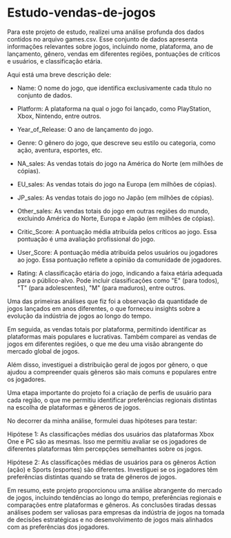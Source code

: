 # Estudo-vendas-de-jogos

Para este projeto de estudo, realizei uma análise profunda dos dados contidos no arquivo games.csv. Esse conjunto de dados apresenta informações relevantes sobre jogos, incluindo nome, plataforma, ano de lançamento, gênero, vendas em diferentes regiões, pontuações de críticos e usuários, e classificação etária.


Aqui está uma breve descrição dele:
- Name: O nome do jogo, que identifica exclusivamente cada título no conjunto de dados.

- Platform: A plataforma na qual o jogo foi lançado, como PlayStation, Xbox, Nintendo, entre outros.

- Year_of_Release: O ano de lançamento do jogo.

- Genre: O gênero do jogo, que descreve seu estilo ou categoria, como ação, aventura, esportes, etc.

- NA_sales: As vendas totais do jogo na América do Norte (em milhões de cópias).

- EU_sales: As vendas totais do jogo na Europa (em milhões de cópias).

- JP_sales: As vendas totais do jogo no Japão (em milhões de cópias).

- Other_sales: As vendas totais do jogo em outras regiões do mundo, excluindo América do Norte, Europa e Japão (em milhões de cópias).

- Critic_Score: A pontuação média atribuída pelos críticos ao jogo. Essa pontuação é uma avaliação profissional do jogo.

- User_Score: A pontuação média atribuída pelos usuários ou jogadores ao jogo. Essa pontuação reflete a opinião da comunidade de jogadores.

- Rating: A classificação etária do jogo, indicando a faixa etária adequada para o público-alvo. Pode incluir classificações como "E" (para todos), "T" (para adolescentes), "M" (para maduros), entre outros.

Uma das primeiras análises que fiz foi a observação da quantidade de jogos lançados em anos diferentes, o que forneceu insights sobre a evolução da indústria de jogos ao longo do tempo.

Em seguida, as vendas totais por plataforma, permitindo identificar as plataformas mais populares e lucrativas. Também comparei as vendas de jogos em diferentes regiões, o que me deu uma visão abrangente do mercado global de jogos.

Além disso, investiguei a distribuição geral de jogos por gênero, o que ajudou a compreender quais gêneros são mais comuns e populares entre os jogadores.

Uma etapa importante do projeto foi a criação de perfis de usuário para cada região, o que me permitiu identificar preferências regionais distintas na escolha de plataformas e gêneros de jogos.

No decorrer da minha análise, formulei duas hipóteses para testar:

Hipótese 1: As classificações médias dos usuários das plataformas Xbox One e PC são as mesmas. Isso me permitiu avaliar se os jogadores de diferentes plataformas têm percepções semelhantes sobre os jogos.

Hipótese 2: As classificações médias de usuários para os gêneros Action (ação) e Sports (esportes) são diferentes. Investiguei se os jogadores têm preferências distintas quando se trata de gêneros de jogos.

Em resumo, este projeto proporcionou uma análise abrangente do mercado de jogos, incluindo tendências ao longo do tempo, preferências regionais e comparações entre plataformas e gêneros. As conclusões tiradas dessas análises podem ser valiosas para empresas da indústria de jogos na tomada de decisões estratégicas e no desenvolvimento de jogos mais alinhados com as preferências dos jogadores.